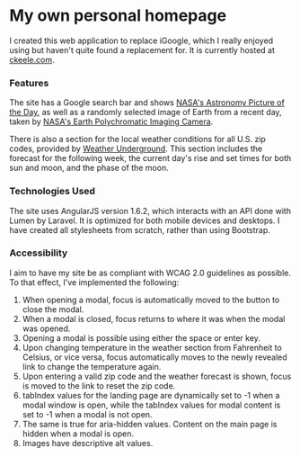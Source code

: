 # My own personal homepage

I created this web application to replace iGoogle, which I really enjoyed using but haven't quite found a replacement for. It is currently hosted at [ckeele.com](http://ckeele.com). 

### Features

The site has a Google search bar and shows [NASA's Astronomy Picture of the Day](https://apod.nasa.gov/), as well as a randomly selected image of Earth from a recent day, taken by [NASA's Earth Polychromatic Imaging Camera](https://epic.gsfc.nasa.gov/).  

There is also a section for the local weather conditions for all U.S. zip codes, provided by [Weather Underground](https://www.wunderground.com). This section includes the forecast for the following week, the current day's rise and set times for both sun and moon, and the phase of the moon. 

### Technologies Used

The site uses AngularJS version 1.6.2, which interacts with an API done with Lumen by Laravel. It is optimized for both mobile devices and desktops. I have created all stylesheets from scratch, rather than using Bootstrap. 

### Accessibility 

I aim to have my site be as compliant with WCAG 2.0 guidelines as possible. To that effect, I've implemented the following:

1. When opening a modal, focus is automatically moved to the button to close the modal. 
2. When a modal is closed, focus returns to where it was when the modal was opened.
3. Opening a modal is possible using either the space or enter key. 
4. Upon changing temperature in the weather section from Fahrenheit to Celsius, or vice versa, focus automatically moves to the newly revealed link to change the temperature again. 
5. Upon entering a valid zip code and the weather forecast is shown, focus is moved to the link to reset the zip code. 
6. tabIndex values for the landing page are dynamically set to -1 when a modal window is open, while the tabIndex values for modal content is set to -1 when a modal is not open. 
7. The same is true for aria-hidden values. Content on the main page is hidden when a modal is open.
8. Images have descriptive alt values. 
